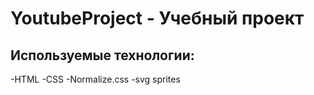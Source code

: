 # YoutubeProject - Учебный проект
## Используемые технологии:
-HTML
-CSS
-Normalize.css
-svg sprites
